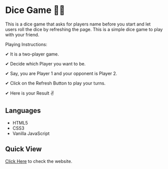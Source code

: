  # Dice Game 🎲🎲
This is a dice game that asks for players name before you start and let users roll the dice by refreshing the page.
This is a simple dice game to play with your friend.

Playing Instructions:

✔ It is a two-player game.

✔ Decide which Player you want to be.

✔ Say, you are Player 1 and your opponent is Player 2.

✔ Click on the Refresh Button to play your turns.

✔ Here is your Result ✌

## Languages
- HTML5
- CSS3
- Vanilla JavaScript

## Quick View
[Click Here](https://dipmitarudra.github.io/Dice-Game/Dice.html) to check the website.
